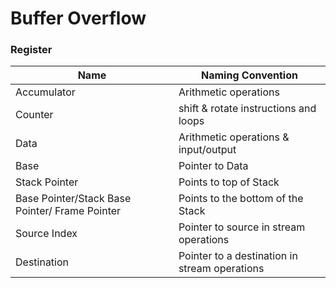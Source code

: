 # Buffer Overflow


### Register
| Name  | Naming Convention  |
|---|---|
| Accumulator  |  Arithmetic operations |
| Counter   |  shift & rotate instructions and loops |
|  Data | Arithmetic operations & input/output |
| Base |  Pointer to Data |
|  Stack Pointer | Points to top of Stack  |
|  Base Pointer/Stack Base Pointer/ Frame Pointer | Points to the bottom of the Stack  |
|  Source Index | Pointer to source in stream operations  |
|  Destination |  Pointer to a destination in stream operations |
